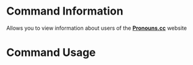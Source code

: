 # Command Information
Allows you to view information about users of the **[Pronouns.cc](https://pronouns.cc/)** website
# Command Usage
